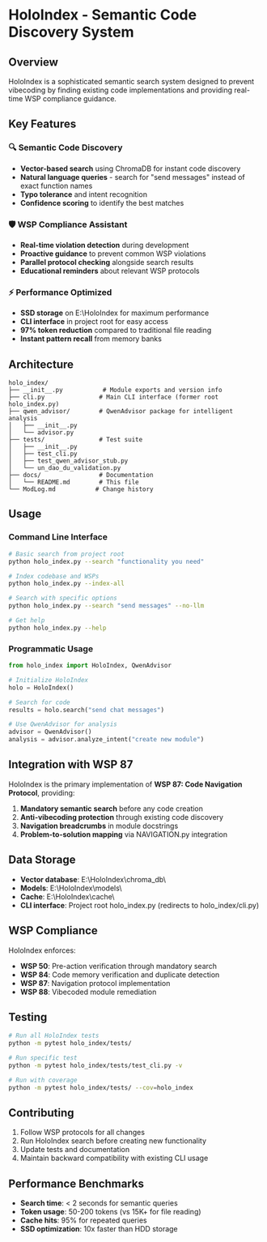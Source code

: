 # HoloIndex - Semantic Code Discovery System

## Overview

HoloIndex is a sophisticated semantic search system designed to prevent vibecoding by finding existing code implementations and providing real-time WSP compliance guidance.

## Key Features

### 🔍 Semantic Code Discovery
- **Vector-based search** using ChromaDB for instant code discovery
- **Natural language queries** - search for "send messages" instead of exact function names
- **Typo tolerance** and intent recognition
- **Confidence scoring** to identify the best matches

### 🛡️ WSP Compliance Assistant
- **Real-time violation detection** during development
- **Proactive guidance** to prevent common WSP violations
- **Parallel protocol checking** alongside search results
- **Educational reminders** about relevant WSP protocols

### ⚡ Performance Optimized
- **SSD storage** on E:\HoloIndex for maximum performance
- **CLI interface** in project root for easy access
- **97% token reduction** compared to traditional file reading
- **Instant pattern recall** from memory banks

## Architecture

```
holo_index/
├── __init__.py           # Module exports and version info
├── cli.py               # Main CLI interface (former root holo_index.py)
├── qwen_advisor/        # QwenAdvisor package for intelligent analysis
│   ├── __init__.py
│   └── advisor.py
├── tests/               # Test suite
│   ├── __init__.py
│   ├── test_cli.py
│   ├── test_qwen_advisor_stub.py
│   └── un_dao_du_validation.py
├── docs/                # Documentation
│   └── README.md        # This file
└── ModLog.md           # Change history
```

## Usage

### Command Line Interface

```bash
# Basic search from project root
python holo_index.py --search "functionality you need"

# Index codebase and WSPs
python holo_index.py --index-all

# Search with specific options
python holo_index.py --search "send messages" --no-llm

# Get help
python holo_index.py --help
```

### Programmatic Usage

```python
from holo_index import HoloIndex, QwenAdvisor

# Initialize HoloIndex
holo = HoloIndex()

# Search for code
results = holo.search("send chat messages")

# Use QwenAdvisor for analysis
advisor = QwenAdvisor()
analysis = advisor.analyze_intent("create new module")
```

## Integration with WSP 87

HoloIndex is the primary implementation of **WSP 87: Code Navigation Protocol**, providing:

1. **Mandatory semantic search** before any code creation
2. **Anti-vibecoding protection** through existing code discovery
3. **Navigation breadcrumbs** in module docstrings
4. **Problem-to-solution mapping** via NAVIGATION.py integration

## Data Storage

- **Vector database**: E:\HoloIndex\chroma_db\
- **Models**: E:\HoloIndex\models\
- **Cache**: E:\HoloIndex\cache\
- **CLI interface**: Project root holo_index.py (redirects to holo_index/cli.py)

## WSP Compliance

HoloIndex enforces:
- **WSP 50**: Pre-action verification through mandatory search
- **WSP 84**: Code memory verification and duplicate detection
- **WSP 87**: Navigation protocol implementation
- **WSP 88**: Vibecoded module remediation

## Testing

```bash
# Run all HoloIndex tests
python -m pytest holo_index/tests/

# Run specific test
python -m pytest holo_index/tests/test_cli.py -v

# Run with coverage
python -m pytest holo_index/tests/ --cov=holo_index
```

## Contributing

1. Follow WSP protocols for all changes
2. Run HoloIndex search before creating new functionality
3. Update tests and documentation
4. Maintain backward compatibility with existing CLI usage

## Performance Benchmarks

- **Search time**: < 2 seconds for semantic queries
- **Token usage**: 50-200 tokens (vs 15K+ for file reading)
- **Cache hits**: 95% for repeated queries
- **SSD optimization**: 10x faster than HDD storage